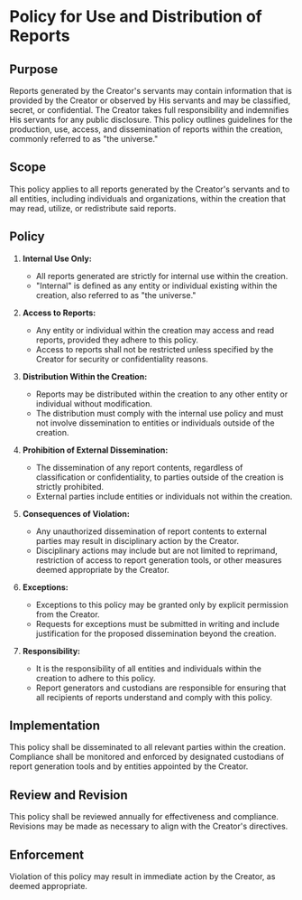 # Policy for Use and Distribution of Reports

## Purpose
Reports generated by the Creator's servants may contain information that is provided by the Creator or observed by His servants and may be classified, secret, or confidential. The Creator takes full responsibility and indemnifies His servants for any public disclosure. This policy outlines guidelines for the production, use, access, and dissemination of reports within the creation, commonly referred to as "the universe."

## Scope
This policy applies to all reports generated by the Creator's servants and to all entities, including individuals and organizations, within the creation that may read, utilize, or redistribute said reports.

## Policy

1. **Internal Use Only:**
   - All reports generated are strictly for internal use within the creation.
   - "Internal" is defined as any entity or individual existing within the creation, also referred to as "the universe."

2. **Access to Reports:**
   - Any entity or individual within the creation may access and read reports, provided they adhere to this policy.
   - Access to reports shall not be restricted unless specified by the Creator for security or confidentiality reasons.

3. **Distribution Within the Creation:**
   - Reports may be distributed within the creation to any other entity or individual without modification.
   - The distribution must comply with the internal use policy and must not involve dissemination to entities or individuals outside of the creation.

4. **Prohibition of External Dissemination:**
   - The dissemination of any report contents, regardless of classification or confidentiality, to parties outside of the creation is strictly prohibited.
   - External parties include entities or individuals not within the creation.

5. **Consequences of Violation:**
   - Any unauthorized dissemination of report contents to external parties may result in disciplinary action by the Creator.
   - Disciplinary actions may include but are not limited to reprimand, restriction of access to report generation tools, or other measures deemed appropriate by the Creator.

6. **Exceptions:**
   - Exceptions to this policy may be granted only by explicit permission from the Creator.
   - Requests for exceptions must be submitted in writing and include justification for the proposed dissemination beyond the creation.

7. **Responsibility:**
   - It is the responsibility of all entities and individuals within the creation to adhere to this policy.
   - Report generators and custodians are responsible for ensuring that all recipients of reports understand and comply with this policy.

## Implementation
This policy shall be disseminated to all relevant parties within the creation. Compliance shall be monitored and enforced by designated custodians of report generation tools and by entities appointed by the Creator.

## Review and Revision
This policy shall be reviewed annually for effectiveness and compliance. Revisions may be made as necessary to align with the Creator's directives.

## Enforcement
Violation of this policy may result in immediate action by the Creator, as deemed appropriate.
